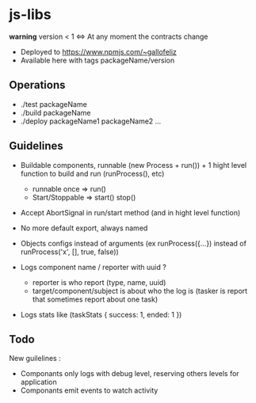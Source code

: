 # js-libs

**warning** version < 1 <=> At any moment the contracts change

- Deployed to https://www.npmjs.com/~gallofeliz
- Available here with tags packageName/version

## Operations

- ./test packageName
- ./build packageName
- ./deploy packageName1 packageName2 ...

## Guidelines

- Buildable components, runnable (new Process + run()) + 1 hight level function to build and run (runProcess(), etc)
  - runnable once => run()
  - Start/Stoppable => start() stop()
- Accept AbortSignal in run/start method (and in hight level function)
- No more default export, always named
- Objects configs instead of arguments (ex runProcess({...}) instead of runProcess('x', [], true, false))

- Logs component name / reporter with uuid ?
  - reporter is who report (type, name, uuid)
  - target/component/subject is about who the log is (tasker is report that sometimes report about one task)
- Logs stats like (taskStats { success: 1, ended: 1 })

## Todo

New guilelines :
- Componants only logs with debug level, reserving others levels for application
- Componants emit events to watch activity
